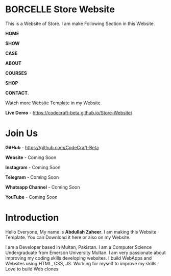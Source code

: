# BORCELLE Store Website
This is a Website of Store. I am make Following Section in this Website.

**HOME**

**SHOW**

**CASE** 

**ABOUT** 

**COURSES** 

**SHOP** 

**CONTACT**.

Watch more Website Template in my Website.

**Live Demo** - https://codecraft-beta.github.io/Store-Website/

# Join Us

**GitHub** - https://github.com/CodeCraft-Beta

**Website** - Coming Soon

**Instagram** - Coming Soon

**Telegram** - Coming Soon

**Whatsapp Channel** - Coming Soon

**YouTube** - Coming Soon

# Introduction 
Hello Everyone,
My name is **Abdullah Zaheer**. 
I am making this Website Template.
You can Download it here or also on my Website.

I am a Developer based in Multan, Pakistan. I am a Computer Science Undergraduate from Emerson University Multan. I am very passionate about improving my coding skills developing websites. I build WebApps and Websites using HTML, CSS, JS. Working for myself to improve my skills. Love to build Web clones.
